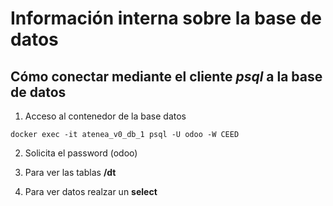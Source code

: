 # Información interna sobre la base de datos

## Cómo conectar mediante el cliente _psql_ a la base de datos

1. Acceso al contenedor de la base datos

```
docker exec -it atenea_v0_db_1 psql -U odoo -W CEED
```
2. Solicita el password (odoo)

3. Para ver las tablas __/dt__

4. Para ver datos realzar un __select__